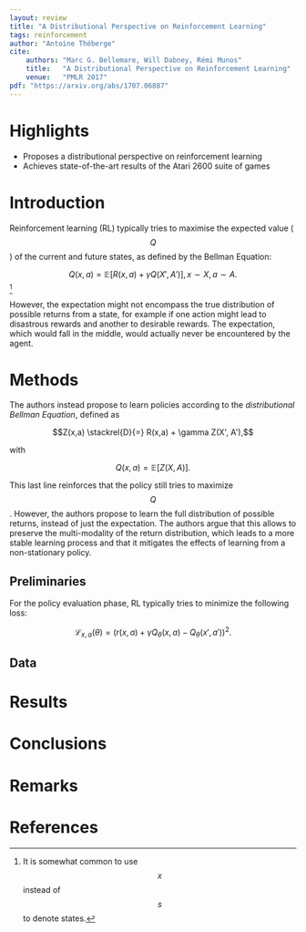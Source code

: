 ```yaml
---
layout: review
title: "A Distributional Perspective on Reinforcement Learning"
tags: reinforcement
author: "Antoine Théberge"
cite:
    authors: "Marc G. Bellemare, Will Dabney, Rémi Munos"
    title:   "A Distributional Perspective on Reinforcement Learning"
    venue:   "PMLR 2017"
pdf: "https://arxiv.org/abs/1707.06887"
---
```



# Highlights

- Proposes a distributional perspective on reinforcement learning
- Achieves state-of-the-art results of the Atari 2600 suite of games

# Introduction

Reinforcement learning (RL) typically tries to maximise the expected value ($$Q$$) of the current and future states, as defined by the Bellman Equation:

$$Q(x,a) = \mathbb{E}[R(x,a) + {\gamma}Q(X',A')], x \sim X, a \sim A.$$ [^1]

However, the expectation might not encompass the true distribution of possible returns from a state, for example if one action might lead to disastrous rewards and another to desirable rewards. The expectation, which would fall in the middle, would actually never be encountered by the agent.

# Methods

The authors instead propose to learn policies according to the *distributional Bellman Equation*, defined as

$$Z(x,a) \stackrel{D}{=} R(x,a) + \gamma Z(X', A'),$$

with

$$Q(x,a) = \mathbb{E}[Z(X,A)].$$

This last line reinforces that the policy still tries to maximize $$Q$$. However, the authors propose to learn the full distribution of possible returns, instead of just the expectation. The authors argue that this allows to preserve the multi-modality of the return distribution, which leads to a more stable learning process and that it mitigates the effects of learning from a non-stationary policy.

## Preliminaries

For the policy evaluation phase, RL typically tries to minimize the following loss:

$$\mathcal{L}_{x,a}(\theta) = (r(x,a) + {\gamma}Q_\theta(x,a)  - Q_\theta(x',a'))^2.$$


## Data


# Results


# Conclusions


# Remarks


# References

[^1]: It is somewhat common to use $$x$$ instead of $$s$$ to denote states.
